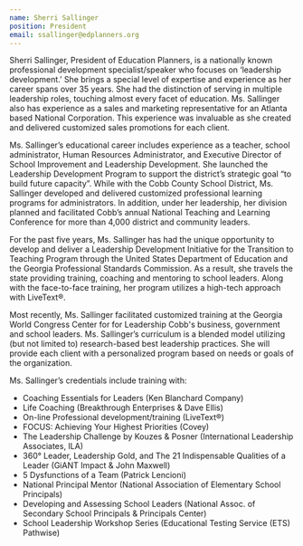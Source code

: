 ```yaml
---
name: Sherri Sallinger
position: President
email: ssallinger@edplanners.org
---
```

Sherri Sallinger, President of Education Planners, is a nationally known professional development specialist/speaker who focuses on ‘leadership development.’ She brings a special level of expertise and experience as her career spans over 35 years. She had the distinction of serving in multiple leadership roles, touching almost every facet of education. Ms. Sallinger also has experience as a sales and marketing representative for an Atlanta based National Corporation. This experience was invaluable as she created and delivered customized sales promotions for each client.

Ms. Sallinger’s educational career includes experience as a teacher, school administrator, Human Resources Administrator, and Executive Director of School Improvement and Leadership Development. She launched the Leadership Development Program to support the district’s strategic goal “to build future capacity”. While with the Cobb County School District, Ms. Sallinger developed and delivered customized professional learning programs for administrators. In addition, under her leadership, her division planned and facilitated Cobb’s annual National Teaching and Learning Conference for more than 4,000 district and community leaders.

For the past five years, Ms. Sallinger has had the unique opportunity to develop and deliver a Leadership Development Initiative for the Transition to Teaching Program through the United States Department of Education and the Georgia Professional Standards Commission. As a result, she travels the state providing training, coaching and mentoring to school leaders. Along with the face-to-face training, her program utilizes a high-tech approach with LiveText®.

Most recently, Ms. Sallinger facilitated customized training at the Georgia World Congress Center for for Leadership Cobb's business, government and school leaders. Ms. Sallinger’s curriculum is a blended model utilizing (but not limited to) research-based best leadership practices. She will provide each client with a personalized program based on needs or goals of the organization.

Ms. Sallinger’s credentials include training with:

- Coaching Essentials for Leaders (Ken Blanchard Company)
- Life Coaching (Breakthrough Enterprises & Dave Ellis)
- On-line Professional development/training (LiveText®)
- FOCUS: Achieving Your Highest Priorities (Covey)
- The Leadership Challenge by Kouzes & Posner (International Leadership Associates, ILA)
- 360° Leader, Leadership Gold, and The 21 Indispensable Qualities of a Leader (GiANT Impact & John Maxwell)
- 5 Dysfunctions of a Team (Patrick Lencioni)
- National Principal Mentor (National Association of Elementary School Principals)
- Developing and Assessing School Leaders (National Assoc. of Secondary School Principals & Principals Center)
- School Leadership Workshop Series (Educational Testing Service (ETS) Pathwise)
